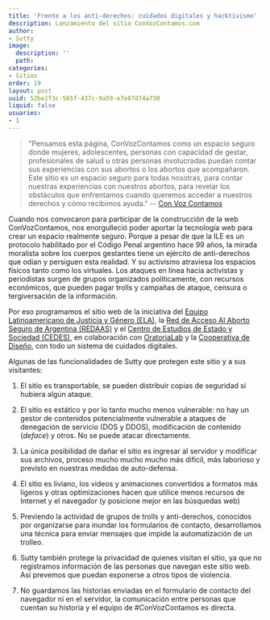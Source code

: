 ```yaml
---
title: 'Frente a los anti-derechos: cuidados digitales y hacktivismo'
description: Lanzamiento del sitio ConVozContamos.com
author:
- Sutty
image:
  description: ''
  path: 
categories:
- Sitios
order: 19
layout: post
uuid: 52be1f3c-565f-437c-9a59-e7e87d74a730
liquid: false
usuaries:
- 1
---
```



> "Pensamos esta página, ConVozContamos como un espacio seguro donde mujeres, adolescentes, personas con capacidad de gestar, profesionales de salud u otras personas involucradas puedan contar sus experiencias con sus abortos o los abortos que acompañaron. Este sitio es un espacio seguro para todas nosotras, para contar nuestras experiencias con nuestros abortos, para revelar los obstáculos que enfrentamos cuando queremos acceder a nuestros derechos y cómo recibimos ayuda." -- [Con Voz Contamos](https://convozcontamos.com/)

Cuando nos convocaron para participar de la construcción de la web ConVozContamos, nos enorgulleció poder aportar la tecnología web para crear un espacio realmente seguro. Porque a pesar de que la ILE es un protocolo habilitado por el Código Penal argentino hace 99 años, la mirada moralista sobre los cuerpos gestantes tiene un ejército de anti-derechos que odian y persiguen esta realidad. Y su activismo atraviesa los espacios físicos tanto como los virtuales. Los ataques en línea hacia activistas y periodistas surgen de grupos organizados políticamente, con recursos económicos, que pueden pagar trolls y campañas de ataque, censura o tergiversación de la información.

Por eso programamos el sitio web de la iniciativa del [Equipo Latinoamericano de Justicia y Género (ELA)](http://www.ela.org.ar/), la [Red de Acceso Al Aborto Seguro de Argentina (REDAAS)](http://www.redaas.org.ar/) y el [Centro de Estudios de Estado y Sociedad (CEDES)](http://www.cedes.org/), en colaboración con [OratoriaLab](http://oratorialab.com/) y la [Cooperativa de Diseño](http://cooperativadedisenio.com/), con todo un sistema de cuidados digitales.

Algunas de las funcionalidades de Sutty que protegen este sitio y a sus visitantes:

1. El sitio es transportable, se pueden distribuir copias de seguridad si hubiera algún ataque.

2. El sitio es estático y por lo tanto mucho menos vulnerable: no hay un gestor de contenidos potencialmente vulnerable a ataques de denegación de servicio (DOS y DDOS), modificación de contenido (_deface_) y otros. No se puede atacar directamente.

3. La única posibilidad de dañar el sitio es ingresar al servidor y modificar sus archivos, proceso mucho mucho mucho más difí­cil, más laborioso y previsto en nuestras medidas de auto-defensa.

4. El sitio es liviano, los videos y animaciones convertidos a formatos más ligeros y otras optimizaciones hacen que utilice menos recursos de Internet y el navegador (y posicione mejor en las búsquedas web)

5. Previendo la actividad de grupos de trolls y anti-derechos, conocidos por organizarse para inundar los formularios de contacto, desarrollamos una técnica para enviar mensajes que impide la automatización de un trolleo.

6. Sutty también protege la privacidad de quienes visitan el sitio, ya que no registramos información de las personas que navegan este sitio web. Así prevemos que puedan exponerse a otros tipos de violencia.

7. No guardamos las historias enviadas en el formulario de contacto del navegador ni en el servidor, la comunicación entre personas que cuentan su historia y el equipo de #ConVozContamos es directa.

